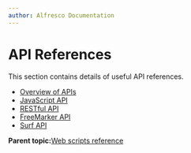 ```yaml
---
author: Alfresco Documentation
---
```


# API References

This section contains details of useful API references.

-   [Overview of APIs](../concepts/API-intro-4.md)
-   [JavaScript API](../concepts/API-JS-intro.md)
-   [RESTful API](RESTful-intro.md)
-   [FreeMarker API](API-FreeMarker-intro.md)
-   [Surf API](APISurfPlatform-intro.md)

**Parent topic:**[Web scripts reference](../concepts/dev-ws-reference.md)


